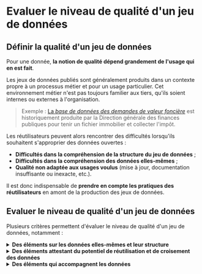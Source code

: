 # Evaluer le niveau de qualité d'un jeu de données

## Définir la qualité d'un jeu de données

Pour une donnée, **la notion de qualité dépend grandement de l'usage qui en est fait**.&#x20;

Les jeux de données publiés sont généralement produits dans un contexte propre à un processus métier et pour un usage particulier. Cet environnement métier n'est pas toujours familier aux tiers, qu'ils soient internes ou externes à l'organisation.&#x20;

> Exemple : [La _base de données des demandes de valeur foncière_](https://www.data.gouv.fr/fr/datasets/demandes-de-valeurs-foncieres/) est historiquement produite par la Direction générale des finances publiques pour tenir un fichier immobilier et collecter l'impôt.

Les réutilisateurs peuvent alors rencontrer des difficultés lorsqu'ils souhaitent s'approprier des données ouvertes :&#x20;

* **Difficultés dans la compréhension de la structure du jeu de données** ;
* **Difficultés dans la compréhension des données elles-mêmes** ;&#x20;
* **Qualité non adaptée aux usages voulus** (mise à jour, documentation insuffisante ou inexacte, etc.).

Il est donc indispensable de **prendre en compte les pratiques des réutilisateurs** en amont de la production des jeux de données.&#x20;

## Evaluer le niveau de qualité d'un jeu de données

Plusieurs critères permettent d'évaluer le niveau de qualité d'un jeu de données, notamment :&#x20;

<details>

<summary><strong>Des éléments sur les données elles-mêmes et leur structure</strong></summary>

* **Le format de fichier,** qui doit permettre de facilement récupérer les données pour les réutiliser de la manière souhaitée (CSV, JSON plutôt que des formats propriétaires comme Excel) ;
* **La structure du fichier**, avec notamment des propriétés au nom explicite, compréhensible rapidement et interprétable facilement par des machines ;&#x20;
* **Le contenu**, qui doit être le plus épuré possible, avec un type de donnée simple (un nombre, un pourcentage, une chaîne de caractère, une date, etc.) et un sens "métier" le plus clair possible.&#x20;

</details>

<details>

<summary><strong>Des éléments attestant du potentiel de réutilisation et de croisement des données</strong></summary>

* **Le respect de standards**, référentiels et schémas déjà établis ;
* **La présence de données et colonnes pivots** pour lier les données à un référentiel (par exemple le SIRET).

</details>

<details>

<summary><strong>Des éléments qui accompagnent les données</strong></summary>

* **Une documentation** claire et rigoureuse avec des métadonnées sur le format du fichier, les versions et les référentiels ;
* **La gestion des versions et des mises à jour des données** ;
* **Des échanges entre producteurs et réutilisateurs du jeu de données** avec si possible des mécanismes de contribution aux données.

</details>
